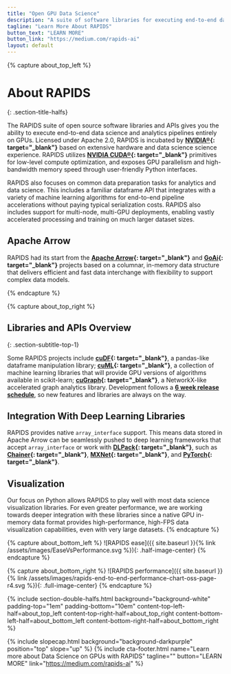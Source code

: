 ```yaml
---
title: "Open GPU Data Science"
description: "A suite of software libraries for executing end-to-end data science completely on GPUs"
tagline: "Learn More About RAPIDS"
button_text: "LEARN MORE"
button_link: "https://medium.com/rapids-ai"
layout: default
---
```


{% capture about_top_left %}
# About RAPIDS 
{: .section-title-halfs}

The RAPIDS suite of open source software libraries and APIs gives you the ability to execute end-to-end data science and analytics pipelines entirely on GPUs. Licensed under Apache 2.0, RAPIDS is incubated by **[NVIDIA®](https://developer.nvidia.com/open-source){: target="_blank"}** based on extensive hardware and data science science experience. RAPIDS utilizes **[NVIDIA CUDA®](https://developer.nvidia.com/cuda-toolkit){: target="_blank"}** primitives for low-level compute optimization, and exposes GPU parallelism and high-bandwidth memory speed through user-friendly Python interfaces.

RAPIDS also focuses on common data preparation tasks for analytics and data science. This includes a familiar dataframe API that integrates with a variety of machine learning algorithms for end-to-end pipeline accelerations without paying typical serialization costs. RAPIDS also includes support for multi-node, multi-GPU deployments, enabling vastly accelerated processing and training on much larger dataset sizes.

## Apache Arrow
RAPIDS had its start from the **[Apache Arrow](https://arrow.apache.org/){: target="_blank"}** and **[GoAi](http://gpuopenanalytics.com){: target="_blank"}** projects based on a columnar, in-memory data structure that delivers efficient and fast data interchange with flexibility to support complex data models.

{% endcapture %}

{% capture about_top_right %}
## Libraries and APIs Overview
{: .section-subtitle-top-1}

Some RAPIDS projects include **[cuDF](https://github.com/rapidsai/cudf){: target="_blank"}**, a pandas-like dataframe manipulation library; **[cuML](https://github.com/rapidsai/cuml){: target="_blank"}**, a collection of machine learning libraries that will provide GPU versions of algorithms available in scikit-learn; **[cuGraph](https://github.com/rapidsai/cugraph){: target="_blank"}**, a NetworkX-like accelerated graph analytics library. Development follows a **[6 week release schedule](https://docs.rapids.ai/maintainers)**, so new features and libraries are always on the way. 

## Integration With Deep Learning Libraries
RAPIDS provides native `array_interface` support. This means data stored in Apache Arrow can be seamlessly pushed to deep learning frameworks that accept `array_interface` or work with **[DLPack](https://github.com/dmlc/dlpack){: target="_blank"}**, such as **[Chainer](https://github.com/chainer){: target="_blank"}**, **[MXNet](https://github.com/apache/incubator-mxnet){: target="_blank"}**, and **[PyTorch](https://github.com/pytorch/pytorch){: target="_blank"}**. 


## Visualization
Our focus on Python allows RAPIDS to play well with most data science visualization libraries. For even greater performance, we are working towards deeper integration with these libraries since a native GPU in-memory data format provides high-performance, high-FPS data visualization capabilities, even with very large datasets.
{% endcapture %}

{% capture about_bottom_left %}
![RAPIDS ease]({{ site.baseurl }}{% link /assets/images/EaseVsPerformance.svg %}){: .half-image-center}
{% endcapture %}

{% capture about_bottom_right %}
![RAPIDS performance]({{ site.baseurl }}{% link /assets/images/rapids-end-to-end-performance-chart-oss-page-r4.svg %}){: .full-image-center}
{% endcapture %}

{% include section-double-halfs.html
    background="background-white" 
    padding-top="1em" padding-bottom="10em" 
    content-top-left-half=about_top_left 
    content-top-right-half=about_top_right
    content-bottom-left-half=about_bottom_left
    content-bottom-right-half=about_bottom_right 
%} 

{% include slopecap.html 
    background="background-darkpurple" 
    position="top" 
    slope="up"
%}
{% include cta-footer.html 
	name="Learn more about Data Science on GPUs with RAPIDS" 
	tagline=""
	button="LEARN MORE"
	link="https://medium.com/rapids-ai"
%}


